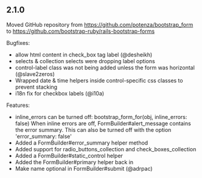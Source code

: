 ## 2.1.0

Moved GitHub repository from https://github.com/potenza/bootstrap_form
to https://github.com/bootstrap-ruby/rails-bootstrap-forms

Bugfixes:

  - allow html content in check_box tag label (@desheikh)
  - selects & collection selects were dropping label options
  - control-label class was not being added unless the form was horizontal (@slave2zeros)
  - Wrapped date & time helpers inside control-specific css classes to prevent stacking
  - i18n fix for checkbox labels (@i10a)

Features:

  - inline_errors can be turned off: bootstrap_form_for(obj, inline_errors: false)
    When inline errors are off, FormBuilder#alert_message contains the error summary.
    This can also be turned off with the option 'error_summary: false'
  - Added a FormBuilder#error_summary helper method
  - Added support for radio_buttons_collection and check_boxes_collection
  - Added a FormBuilder#static_control helper
  - Added the FormBuilder#primary helper back in
  - Make name optional in FormBuilder#submit (@adrpac)

